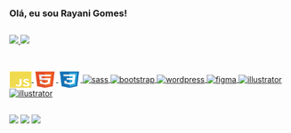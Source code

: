 ### Olá, eu sou Rayani Gomes!

##

 <div>
   <a href="https://github.com/RayaniGomes">
   <img height="180em" src="https://github-readme-stats.vercel.app/api?username=RayaniGomes&show_icons=true&theme=react&include_all_commits=true&count_private=true"/>
   <img height="180em" src="https://github-readme-stats.vercel.app/api/top-langs/?username=RayaniGomes&layout=compact&langs_count=6&theme=react"/>
</div>
     
##

<div style="display: inline_block"><br>
  <img align="center" alt="Js" height="30" width="40" src="https://raw.githubusercontent.com/devicons/devicon/master/icons/javascript/javascript-plain.svg">
  <img align="center" alt="HTML" height="30" width="40" src="https://raw.githubusercontent.com/devicons/devicon/master/icons/html5/html5-original.svg">
  <img align="center" alt="CSS" height="30" width="40" src="https://raw.githubusercontent.com/devicons/devicon/master/icons/css3/css3-original.svg">
  <img align="center" alt="sass" height="30" width="40" src="https://cdn.jsdelivr.net/gh/devicons/devicon/icons/sass/sass-original.svg" />          
  <img align="center" alt="bootstrap" height="30" width="40" src="https://cdn.jsdelivr.net/gh/devicons/devicon/icons/bootstrap/bootstrap-original.svg" />        
  <img align="center" alt="wordpress" height="30" width="40" src="https://cdn.jsdelivr.net/gh/devicons/devicon/icons/wordpress/wordpress-plain.svg" />          
  <img align="center" alt="figma" height="30" width="40" src="https://cdn.jsdelivr.net/gh/devicons/devicon/icons/figma/figma-original.svg" />       
  <img align="center" alt="illustrator" height="30" width="40" src="https://cdn.jsdelivr.net/gh/devicons/devicon/icons/illustrator/illustrator-plain.svg" />    
  <img align="center" alt="illustrator" height="30" width="40" src="https://cdn.jsdelivr.net/gh/devicons/devicon/icons/photoshop/photoshop-plain.svg" /> 
</div>
  
  ##
 
<div> 
 <a href="https://discord.gg/wagxzStdcR" target="_blank"><img src="https://img.shields.io/badge/Discord-7289DA?style=for-the-badge&logo=discord&logoColor=white" target="_blank"></a> 
  <a href = "mailto:gomes.rayani.96@gmail.com"><img src="https://img.shields.io/badge/Gmail-D14836?style=for-the-badge&logo=gmail&logoColor=white" target="_blank"></a>
  <a href="https://www.linkedin.com/in/rayani-gomes-466925179" target="_blank"><img src="https://img.shields.io/badge/-LinkedIn-%230077B5?style=for-the-badge&logo=linkedin&logoColor=white" target="_blank"></a> 
  
</div>
